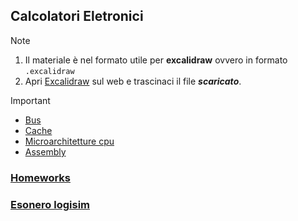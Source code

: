## Calcolatori Eletronici
> [!NOTE]
> 1. Il materiale è nel formato utile per **excalidraw** ovvero in formato `.excalidraw`
> 2. Apri [Excalidraw](https://excalidraw.com/) sul web e trascinaci il file ***scaricato***.

> [!IMPORTANT]
> - [Bus](/Bus.md)
> - [Cache](/Cache.md)
> - [Microarchitetture cpu](/Microarchitetture.md)
> - [Assembly](/Assembly.md)

### [Homeworks](/Homeworks.md)
### [Esonero logisim](/EsoneroLogisim.md)
